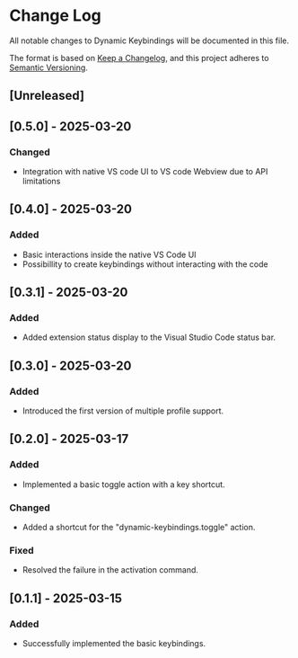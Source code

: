 # Change Log

All notable changes to Dynamic Keybindings will be documented in this file.

The format is based on [Keep a Changelog](https://keepachangelog.com/en/1.0.0/), and this project adheres to [Semantic Versioning](https://semver.org/spec/v2.0.0.html).

## [Unreleased]

## [0.5.0] - 2025-03-20
### Changed
- Integration with native VS code UI to VS code Webview due to API limitations

## [0.4.0] - 2025-03-20
### Added
- Basic interactions inside the native VS Code UI 
- Possibillity to create keybindings without interacting with the code

## [0.3.1] - 2025-03-20
### Added
- Added extension status display to the Visual Studio Code status bar.

## [0.3.0] - 2025-03-20
### Added
- Introduced the first version of multiple profile support.

## [0.2.0] - 2025-03-17
### Added
- Implemented a basic toggle action with a key shortcut.

### Changed
- Added a shortcut for the "dynamic-keybindings.toggle" action.

### Fixed
- Resolved the failure in the activation command.

## [0.1.1] - 2025-03-15
### Added
- Successfully implemented the basic keybindings.
